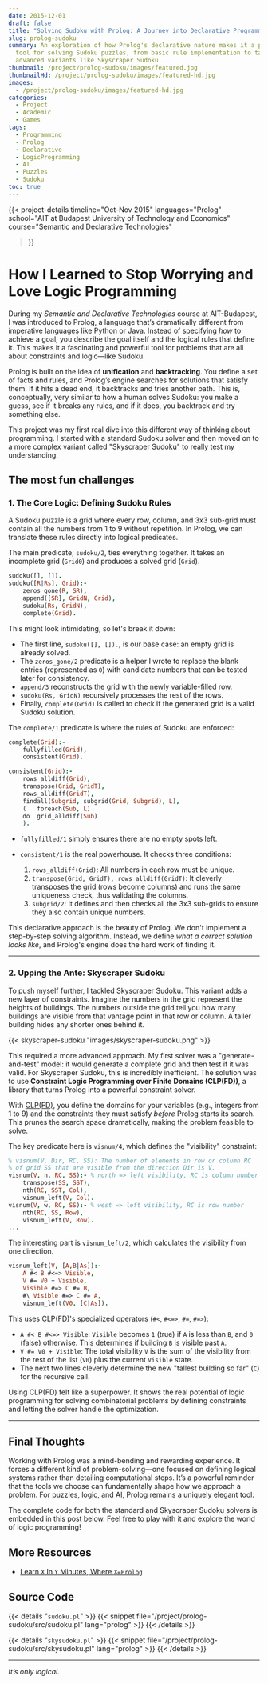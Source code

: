 ```yaml
---
date: 2015-12-01
draft: false
title: "Solving Sudoku with Prolog: A Journey into Declarative Programming"
slug: prolog-sudoku
summary: An exploration of how Prolog's declarative nature makes it a powerful
  tool for solving Sudoku puzzles, from basic rule implementation to tackling
  advanced variants like Skyscraper Sudoku.
thumbnail: /project/prolog-sudoku/images/featured.jpg
thumbnailHd: /project/prolog-sudoku/images/featured-hd.jpg
images:
  - /project/prolog-sudoku/images/featured-hd.jpg
categories:
  - Project
  - Academic
  - Games
tags:
  - Programming
  - Prolog
  - Declarative
  - LogicProgramming
  - AI
  - Puzzles
  - Sudoku
toc: true
---
```

{{< project-details
  timeline="Oct-Nov 2015"
  languages="Prolog"
  school="AIT at Budapest University of Technology and Economics"
  course="Semantic and Declarative Technologies"
>}}

# How I Learned to Stop Worrying and Love Logic Programming

During my *Semantic and Declarative Technologies* course at AIT-Budapest, I was introduced to Prolog, a language that’s dramatically different from imperative languages like Python or Java. Instead of specifying *how* to achieve a goal, you describe the goal itself and the logical rules that define it. This makes it a fascinating and powerful tool for problems that are all about constraints and logic—like Sudoku.

Prolog is built on the idea of **unification** and **backtracking**. You define a set of facts and rules, and Prolog’s engine searches for solutions that satisfy them. If it hits a dead end, it backtracks and tries another path. This is, conceptually, very similar to how a human solves Sudoku: you make a guess, see if it breaks any rules, and if it does, you backtrack and try something else.

This project was my first real dive into this different way of thinking about programming. I started with a standard Sudoku solver and then moved on to a more complex variant called "Skyscraper Sudoku" to really test my understanding.

## The most fun challenges

### 1. The Core Logic: Defining Sudoku Rules

A Sudoku puzzle is a grid where every row, column, and 3x3 sub-grid must contain all the numbers from 1 to 9 without repetition. In Prolog, we can translate these rules directly into logical predicates.

The main predicate, `sudoku/2`, ties everything together. It takes an incomplete grid (`Grid0`) and produces a solved grid (`Grid`).

```prolog
sudoku([], []).
sudoku([R|Rs], Grid):-
	zeros_gone(R, SR),
	append([SR], GridN, Grid),
	sudoku(Rs, GridN),
	complete(Grid).
```

This might look intimidating, so let's break it down:

* The first line, `sudoku([], []).`, is our base case: an empty grid is already solved.
* The `zeros_gone/2` predicate is a helper I wrote to replace the blank entries (represented as `0`) with candidate numbers that can be tested later for consistency.
* `append/3` reconstructs the grid with the newly variable-filled row.
* `sudoku(Rs, GridN)` recursively processes the rest of the rows.
* Finally, `complete(Grid)` is called to check if the generated grid is a valid Sudoku solution.

The `complete/1` predicate is where the rules of Sudoku are enforced:

```prolog
complete(Grid):-
	fullyfilled(Grid),
	consistent(Grid).

consistent(Grid):-
	rows_alldiff(Grid),
	transpose(Grid, GridT),
	rows_alldiff(GridT),
	findall(Subgrid, subgrid(Grid, Subgrid), L),
	(	foreach(Sub, L)
	do	grid_alldiff(Sub)
	).
```

* `fullyfilled/1` simply ensures there are no empty spots left.
* `consistent/1` is the real powerhouse. It checks three conditions:

  1. `rows_alldiff(Grid)`: All numbers in each row must be unique.
  2. `transpose(Grid, GridT), rows_alldiff(GridT)`: It cleverly transposes the grid (rows become columns) and runs the same uniqueness check, thus validating the columns.
  3. `subgrid/2`: It defines and then checks all the 3x3 sub-grids to ensure they also contain unique numbers.

This declarative approach is the beauty of Prolog. We don't implement a step-by-step solving algorithm. Instead, we define *what a correct solution looks like*, and Prolog's engine does the hard work of finding it.

- - -

### 2. Upping the Ante: Skyscraper Sudoku

To push myself further, I tackled Skyscraper Sudoku. This variant adds a new layer of constraints. Imagine the numbers in the grid represent the heights of buildings. The numbers outside the grid tell you how many buildings are visible from that vantage point in that row or column. A taller building hides any shorter ones behind it.

{{< skyscraper-sudoku "images/skyscraper-sudoku.png" >}}

This required a more advanced approach. My first solver was a "generate-and-test" model: it would generate a complete grid and then test if it was valid. For Skyscraper Sudoku, this is incredibly inefficient. The solution was to use **Constraint Logic Programming over Finite Domains (CLP(FD))**, a library that turns Prolog into a powerful constraint solver.

With [CLP(FD)](https://www.swi-prolog.org/man/clpfd.html), you define the domains for your variables (e.g., integers from 1 to 9) and the constraints they must satisfy *before* Prolog starts its search. This prunes the search space dramatically, making the problem feasible to solve.

The key predicate here is `visnum/4`, which defines the "visibility" constraint:

```prolog
% visnum(V, Dir, RC, SS): The number of elements in row or column RC
% of grid SS that are visible from the direction Dir is V.
visnum(V, n, RC, SS):- % north => left visibility, RC is column number
	transpose(SS, SST),
	nth(RC, SST, Col),
	visnum_left(V, Col).
visnum(V, w, RC, SS):- % west => left visibility, RC is row number
	nth(RC, SS, Row),
	visnum_left(V, Row).
...
```

The interesting part is `visnum_left/2`, which calculates the visibility from one direction.

```prolog
visnum_left(V, [A,B|As]):-
	A #< B #<=> Visible,
	V #= V0 + Visible,
	Visible #=> C #= B,
	#\ Visible #=> C #= A,
	visnum_left(V0, [C|As]).
```

This uses CLP(FD)'s specialized operators (`#<`, `#<=>`, `#=`, `#=>`):

* `A #< B #<=> Visible`: `Visible` becomes `1` (true) if `A` is less than `B`, and `0` (false) otherwise. This determines if building `B` is visible past `A`.
* `V #= V0 + Visible`: The total visibility `V` is the sum of the visibility from the rest of the list (`V0`) plus the current `Visible` state.
* The next two lines cleverly determine the new "tallest building so far" (`C`) for the recursive call.

Using CLP(FD) felt like a superpower. It shows the real potential of logic programming for solving combinatorial problems by defining constraints and letting the solver handle the optimization.

- - -

## Final Thoughts

Working with Prolog was a mind-bending and rewarding experience. It forces a different kind of problem-solving—one focused on defining logical systems rather than detailing computational steps. It’s a powerful reminder that the tools we choose can fundamentally shape how we approach a problem. For puzzles, logic, and AI, Prolog remains a uniquely elegant tool.

The complete code for both the standard and Skyscraper Sudoku solvers is embedded in this post below. Feel free to play with it and explore the world of logic programming!

## More Resources

* [Learn `X` In `Y` Minutes, Where `X=Prolog`](https://learnxinyminutes.com/prolog/)

## Source Code

{{< details "`sudoku.pl`" >}}
{{< snippet file="/project/prolog-sudoku/src/sudoku.pl" lang="prolog" >}}
{{< /details >}}

{{< details "`skysudoku.pl`" >}}
{{< snippet file="/project/prolog-sudoku/src/skysudoku.pl" lang="prolog" >}}
{{< /details >}}

- - -

*It’s only logical.*
